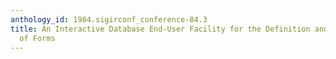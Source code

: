 ```yaml
---
anthology_id: 1984.sigirconf_conference-84.3
title: An Interactive Database End-User Facility for the Definition and Manipulation
  of Forms
---
```

